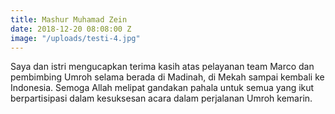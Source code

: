 ```yaml
---
title: Mashur Muhamad Zein
date: 2018-12-20 08:08:00 Z
image: "/uploads/testi-4.jpg"
---
```


Saya dan istri mengucapkan terima kasih atas pelayanan team Marco dan pembimbing Umroh selama berada di Madinah, di Mekah sampai kembali ke Indonesia. Semoga Allah melipat gandakan pahala untuk semua yang ikut berpartisipasi dalam kesuksesan acara dalam perjalanan Umroh kemarin.